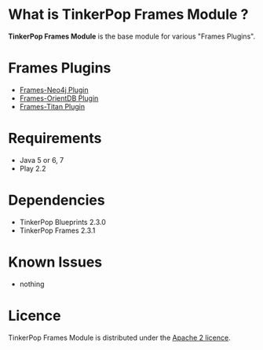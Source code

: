 What is TinkerPop Frames Module ?
============

**TinkerPop Frames Module** is the base module for various "Frames Plugins".

Frames Plugins
======

* [Frames-Neo4j Plugin](http://goo.gl/912K1)
* [Frames-OrientDB Plugin](http://goo.gl/4zvvI)
* [Frames-Titan Plugin](http://goo.gl/qxQll)

Requirements
=========

* Java 5 or 6, 7
* Play 2.2

Dependencies
=========

* TinkerPop Blueprints 2.3.0
* TinkerPop Frames 2.3.1
 
Known Issues
=============
* nothing

Licence
========
TinkerPop Frames Module is distributed under the [Apache 2 licence](http://www.apache.org/licenses/LICENSE-2.0.html).
